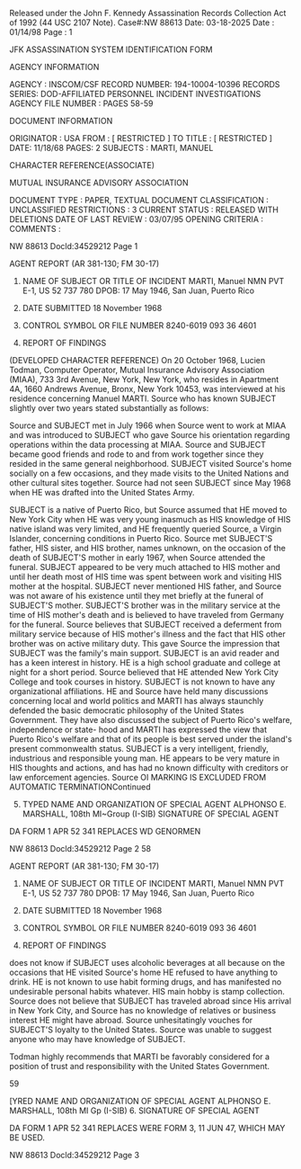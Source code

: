 Released under the John F. Kennedy
Assassination Records Collection Act of
1992 (44 USC 2107 Note). Case#:NW
88613 Date: 03-18-2025
Date : 01/14/98
Page : 1

JFK ASSASSINATION SYSTEM
IDENTIFICATION FORM

AGENCY INFORMATION

AGENCY : INSCOM/CSF
RECORD NUMBER: 194-10004-10396
RECORDS SERIES: DOD-AFFILIATED PERSONNEL INCIDENT INVESTIGATIONS
AGENCY FILE NUMBER : PAGES 58-59

DOCUMENT INFORMATION

ORIGINATOR : USA
FROM : [ RESTRICTED ]
TO
TITLE : [ RESTRICTED ]
DATE: 11/18/68
PAGES: 2
SUBJECTS : MARTI, MANUEL

CHARACTER REFERENCE(ASSOCIATE)

MUTUAL INSURANCE ADVISORY ASSOCIATION

DOCUMENT TYPE : PAPER, TEXTUAL DOCUMENT
CLASSIFICATION : UNCLASSIFIED
RESTRICTIONS : 3
CURRENT STATUS : RELEASED WITH DELETIONS
DATE OF LAST REVIEW : 03/07/95
OPENING CRITERIA :
COMMENTS :

NW 88613 Docld:34529212 Page 1

AGENT REPORT
(AR 381-130; FM 30-17)

1. NAME OF SUBJECT OR TITLE OF INCIDENT
MARTI, Manuel NMN
PVT E-1, US 52 737 780
DPOB: 17 May 1946, San Juan, Puerto Rico

2. DATE SUBMITTED
18 November 1968
3. CONTROL SYMBOL OR FILE NUMBER
8240-6019
093 36 4601

4. REPORT OF FINDINGS

(DEVELOPED CHARACTER REFERENCE) On 20 October 1968, Lucien
Todman, Computer Operator, Mutual Insurance Advisory Association (MIAA),
733 3rd Avenue, New York, New York, who resides in Apartment 4A, 1660
Andrews Avenue, Bronx, New York 10453, was interviewed at his residence
concerning Manuel MARTI. Source who has known SUBJECT slightly over two
years stated substantially as follows:

Source and SUBJECT met in July 1966 when Source went to work
at MIAA and was introduced to SUBJECT who gave Source his orientation
regarding operations within the data processing at MIAA. Source and SUBJECT
became good friends and rode to and from work together since they resided in
the same general neighborhood. SUBJECT visited Source's home socially on a
few occasions, and they made visits to the United Nations and other cultural
sites together. Source had not seen SUBJECT since May 1968 when HE was
drafted into the United States Army.

SUBJECT is a native of Puerto Rico, but Source assumed that HE
moved to New York City when HE was very young inasmuch as HIS knowledge of
HIS native island was very limited, and HE frequently queried Source, a Virgin
Islander, concerning conditions in Puerto Rico. Source met SUBJECT'S father,
HIS sister, and HIS brother, names unknown, on the occasion of the death of
SUBJECT'S mother in early 1967, when Source attended the funeral. SUBJECT
appeared to be very much attached to HIS mother and until her death most of
HIS time was spent between work and visiting HIS mother at the hospital.
SUBJECT never mentioned HIS father, and Source was not aware of his existence
until they met briefly at the funeral of SUBJECT'S mother. SUBJECT'S brother
was in the military service at the time of HIS mother's death and is believed
to have traveled from Germany for the funeral. Source believes that SUBJECT
received a deferment from military service because of HIS mother's illness
and the fact that HIS other brother was on active military duty. This gave Source
the impression that SUBJECT was the family's main support. SUBJECT is an avid
reader and has a keen interest in history. HE is a high school graduate
and college at night for a short period. Source believed that HE attended New
York City College and took courses in history. SUBJECT is not known to have
any organizational affiliations. HE and Source have held many discussions
concerning local and world politics and MARTI has always staunchly defended
the basic democratic philosophy of the United States Government. They have
also discussed the subject of Puerto Rico's welfare, independence or state-
hood and MARTI has expressed the view that Puerto Rico's welfare and that of
its people is best served under the island's present commonwealth status.
SUBJECT is a very intelligent, friendly, industrious and responsible young
man. HE appears to be very mature in HIS thoughts and actions, and has had
no known difficulty with creditors or law enforcement agencies. Source
OI MARKING IS EXCLUDED FROM AUTOMATIC TERMINATIONContinued

5. TYPED NAME AND ORGANIZATION OF SPECIAL AGENT
ALPHONSO E. MARSHALL, 108th MI~Group (I-SIB)
SIGNATURE OF SPECIAL AGENT

DA
FORM
1 APR 52
341
REPLACES WD GENORMEN

NW 88613 Docld:34529212 Page 2
58

AGENT REPORT
(AR 381-130; FM 30-17)

1. NAME OF SUBJECT OR TITLE OF INCIDENT
MARTI, Manuel NMN
PVT E-1, US 52 737 780
DPOB: 17 May 1946, San Juan, Puerto Rico

2. DATE SUBMITTED
18 November 1968
3. CONTROL SYMBOL OR FILE NUMBER
8240-6019
093 36 4601

4. REPORT OF FINDINGS

does not know if SUBJECT uses alcoholic beverages at all because on the
occasions that HE visited Source's home HE refused to have anything to
drink. HE is not known to use habit forming drugs, and has manifested
no undesirable personal habits whatever. HIS main hobby is stamp collection.
Source does not believe that SUBJECT has traveled abroad since His
arrival in New York City, and Source has no knowledge of relatives or
business interest HE might have abroad. Source unhesitatingly vouches for
SUBJECT'S loyalty to the United States. Source was unable to suggest anyone
who may have knowledge of SUBJECT.

Todman highly recommends that MARTI be favorably considered for
a position of trust and responsibility with the United States Government.

59

[YRED NAME AND ORGANIZATION OF SPECIAL AGENT
ALPHONSO E. MARSHALL, 108th MI Gp (I-SIB)
6. SIGNATURE OF SPECIAL AGENT

DA
FORM
1 APR 52
341
REPLACES WERE FORM 3, 11 JUN 47, WHICH MAY BE USED.

NW 88613 Docld:34529212 Page 3
